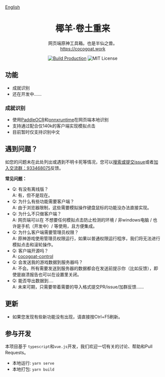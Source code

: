 [English](blob/main/README_en.md)
<div align="center">

# 椰羊·卷土重来
网页端原神工具箱。也是半仙之兽。  
https://cocogoat.work  

[![Build Production](https://github.com/YuehaiTeam/cocogoat-web/actions/workflows/build-production.yml/badge.svg)](https://github.com/YuehaiTeam/cocogoat-web/actions/workflows/build-production.yml)
![MIT License](https://shields.io/badge/license-MIT-green)

</div>

## 功能
 - 成就识别
 - 还在开发中......

### 成就识别
 - 使用[PaddleOCR](https://github.com/PaddlePaddle/PaddleOCR)和[onnxruntime](https://onnx.ai)在网页端本地识别
 - 支持通过配合仅140k的客户端实现模拟点击
 - 目前暂时仅支持识别中文

## 遇到问题？
如您的问题未在此处列出或遇到不明卡死等情况，您可以[搜索或提交issue](issues)或者[加入交流群：933468075](https://jq.qq.com/?_wv=1027&k=Pl2MFHcA)反馈。

**常见问题：**
 - Q: 有没有离线版？  
   A: 有，但不是现在。
 - Q: 为什么有些功能需要客户端？  
   A: 由于浏览器限制，这些需要模拟操作键盘鼠标的功能没办法直接实现。
 - Q: 为什么不只做客户端？  
   A: 网页端可以在 不想要任何模拟点击防止检测的环境 / 非windows电脑 / 也许是手机（开发中）/ 等使用，且方便集成。
 - Q: 为什么客户端需要管理员权限？  
   A: 原神游戏使用管理员权限运行，如果以普通权限运行程序，我们将无法进行模拟点击和滚轮操作。
 - Q: 客户端开源吗？  
   A: [cocogoat-control](https://github.com/YuehaiTeam/cocogoat-control)
 - Q: 会发送我的游戏数据到服务器吗？  
   A: 不会。所有需要发送到服务器的数据都会在发送前提示你（比如反馈），即使是崩溃报告也可以在设置里关闭。
 - Q: 能否导出数据到....  
   A: 未来可期，只需要带着需要的导入格式提交PR/issue/加群反馈......

## 更新
 - 如果您发现有些新功能没有出现，请直接按Ctrl+F5刷新。  

## 参与开发 
本项目基于 `typescript`和`vue.js`开发，我们欢迎一切有关的讨论、帮助和Pull Requests。  
 - 本地运行: `yarn serve`
 - 本地打包: `yarn build`